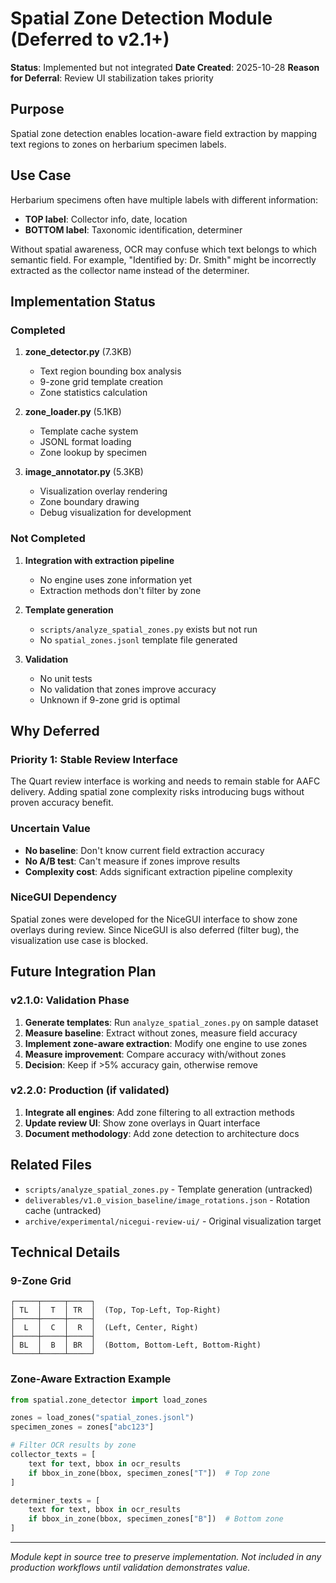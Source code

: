 # Spatial Zone Detection Module (Deferred to v2.1+)

**Status**: Implemented but not integrated
**Date Created**: 2025-10-28
**Reason for Deferral**: Review UI stabilization takes priority

## Purpose

Spatial zone detection enables location-aware field extraction by mapping text regions to zones on herbarium specimen labels.

## Use Case

Herbarium specimens often have multiple labels with different information:
- **TOP label**: Collector info, date, location
- **BOTTOM label**: Taxonomic identification, determiner

Without spatial awareness, OCR may confuse which text belongs to which semantic field. For example, "Identified by: Dr. Smith" might be incorrectly extracted as the collector name instead of the determiner.

## Implementation Status

### Completed

1. **zone_detector.py** (7.3KB)
   - Text region bounding box analysis
   - 9-zone grid template creation
   - Zone statistics calculation

2. **zone_loader.py** (5.1KB)
   - Template cache system
   - JSONL format loading
   - Zone lookup by specimen

3. **image_annotator.py** (5.3KB)
   - Visualization overlay rendering
   - Zone boundary drawing
   - Debug visualization for development

### Not Completed

1. **Integration with extraction pipeline**
   - No engine uses zone information yet
   - Extraction methods don't filter by zone

2. **Template generation**
   - `scripts/analyze_spatial_zones.py` exists but not run
   - No `spatial_zones.jsonl` template file generated

3. **Validation**
   - No unit tests
   - No validation that zones improve accuracy
   - Unknown if 9-zone grid is optimal

## Why Deferred

### Priority 1: Stable Review Interface

The Quart review interface is working and needs to remain stable for AAFC delivery. Adding spatial zone complexity risks introducing bugs without proven accuracy benefit.

### Uncertain Value

- **No baseline**: Don't know current field extraction accuracy
- **No A/B test**: Can't measure if zones improve results
- **Complexity cost**: Adds significant extraction pipeline complexity

### NiceGUI Dependency

Spatial zones were developed for the NiceGUI interface to show zone overlays during review. Since NiceGUI is also deferred (filter bug), the visualization use case is blocked.

## Future Integration Plan

### v2.1.0: Validation Phase

1. **Generate templates**: Run `analyze_spatial_zones.py` on sample dataset
2. **Measure baseline**: Extract without zones, measure field accuracy
3. **Implement zone-aware extraction**: Modify one engine to use zones
4. **Measure improvement**: Compare accuracy with/without zones
5. **Decision**: Keep if >5% accuracy gain, otherwise remove

### v2.2.0: Production (if validated)

1. **Integrate all engines**: Add zone filtering to all extraction methods
2. **Update review UI**: Show zone overlays in Quart interface
3. **Document methodology**: Add zone detection to architecture docs

## Related Files

- `scripts/analyze_spatial_zones.py` - Template generation (untracked)
- `deliverables/v1.0_vision_baseline/image_rotations.json` - Rotation cache (untracked)
- `archive/experimental/nicegui-review-ui/` - Original visualization target

## Technical Details

### 9-Zone Grid

```
┌─────┬─────┬─────┐
│ TL  │  T  │ TR  │  (Top, Top-Left, Top-Right)
├─────┼─────┼─────┤
│  L  │  C  │  R  │  (Left, Center, Right)
├─────┼─────┼─────┤
│ BL  │  B  │ BR  │  (Bottom, Bottom-Left, Bottom-Right)
└─────┴─────┴─────┘
```

### Zone-Aware Extraction Example

```python
from spatial.zone_detector import load_zones

zones = load_zones("spatial_zones.jsonl")
specimen_zones = zones["abc123"]

# Filter OCR results by zone
collector_texts = [
    text for text, bbox in ocr_results
    if bbox_in_zone(bbox, specimen_zones["T"])  # Top zone
]

determiner_texts = [
    text for text, bbox in ocr_results
    if bbox_in_zone(bbox, specimen_zones["B"])  # Bottom zone
]
```

---

*Module kept in source tree to preserve implementation. Not included in any production workflows until validation demonstrates value.*
